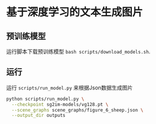 # 基于深度学习的文本生成图片

## 预训练模型
运行脚本下载预训练模型 `bash scripts/download_models.sh`. 

## 运行
运行 `scripts/run_model.py` 来根据Json数据生成图片

```bash
python scripts/run_model.py \
  --checkpoint sg2im-models/vg128.pt \
  --scene_graphs scene_graphs/figure_6_sheep.json \
  --output_dir outputs
```
